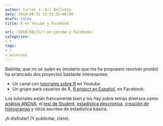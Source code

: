 ```yaml
---
author: Carlos J. Gil Bellosta
date: 2010-08-21 12:52:31+00:00
draft: false
title: R en Yotube y Facebook

url: /2010/08/21/r-en-yotube-y-facebook/
categories:
- r
tags:
- r
- anuncios
---
```


Bebilda, que no sé quién es (misterio que me he propuesto resolver pronto) ha arrancado dos proyectos bastante interesantes:

* Un canal con [tutoriales sobre R](http://www.youtube.com/user/bebilda) en Youtube
* Un grupo para usuarios de R, _[R project en Español](http://www.facebook.com/group.php?gid=349833178127)_, en Facebook.

Los tutoriales están francamente bien y los hay sobre temas diversos como [análisis ANOVA](http://www.youtube.com/user/bebilda#p/u/3/N98OdH7yB1Y), el [test de Student](http://www.youtube.com/user/bebilda#p/u/10/WNARKMznVPM), [estadística descriptiva](http://www.youtube.com/user/bebilda#p/u/21/_qg-NuQVZmc), [creación de histogramas](http://www.youtube.com/user/bebilda#p/u/17/0ez95smIp60) y otros asuntos de estadística básica.

¡A disfrutar! (Y publicitar, claro).
